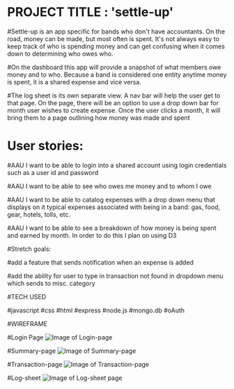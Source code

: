 # PROJECT TITLE : 'settle-up'

#Settle-up is an app specific for bands who don't have accountants. On the road, money can be made, but most often is spent. It's not always easy to keep track of who is spending money and can get confusing when it comes down to determining who owes who.

#On the dashboard this app will provide a snapshot of what members owe money and to who. Because a band is considered one entity anytime money is spent, it is a shared expense and vice versa.

#The log sheet is its own separate view. A nav bar will help the user get to that page. On the page, there will be an option to use a drop down bar for month user wishes to create expense. Once the user clicks a month, it will bring them to a page outlining how money was made and spent

# User stories:

#AAU I want to be able to login into a shared account using login credentials such as a user id and password

#AAU I want to be able to see who owes me money and to whom I owe

#AAU I want to be able to catalog expenses with a drop down menu that displays on it typical expenses associated with being in a band: gas, food, gear, hotels, tolls, etc.

#AAU I want to be able to see a breakdown of how money is being spent and earned by month. In order to do this I plan on using D3

#Stretch goals:

#add a feature that sends notification when an expense is added

#add the ability for user to type in transaction not found in dropdown menu which sends to misc. category

#TECH USED

#javascript
#css
#html
#express
#node.js
#mongo.db
#oAuth

#WIREFRAME

#Login Page
![Image of Login-page](https://github.com/jrodriguez082046/settle-up/blob/master/assets/Login-page.png)

#Summary-page
![Image of Summary-page](https://github.com/jrodriguez082046/settle-up/blob/master/assets/Summary-page.png)

#Transaction-page
![Image of Transaction-page](https://github.com/jrodriguez082046/settle-up/blob/master/assets/Transaction-page.png)

#Log-sheet
![Image of Log-sheet page](https://github.com/jrodriguez082046/settle-up/blob/master/assets/Log-sheet.png)
